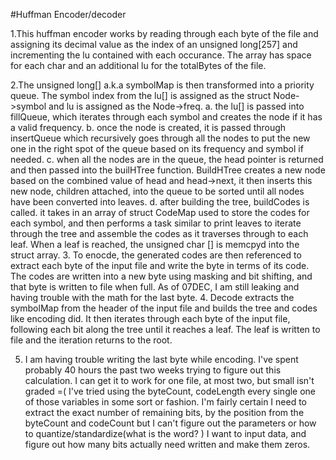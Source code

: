 #Huffman Encoder/decoder

1.This huffman encoder works by reading through each byte of the file and assigning
its decimal value as the index of an unsigned long[257] and incrementing the
lu contained with each occurance. The array has space for each char and an 
additional lu for the totalBytes of the file.

2.The unsigned long[] a.k.a symbolMap is then transformed into a priority queue.
The symbol index from the lu[] is assigned as the struct Node->symbol and lu is 
assigned as the Node->freq. 
  a. the lu[] is passed into fillQueue, which iterates through each symbol and 
     creates the node if it has a valid frequency.
  b. once the node is created, it is passed through insertQueue which recursively
     goes through all the nodes to put the new one in the right spot of the queue
     based on its frequency and symbol if needed.
  c. when all the nodes are in the queue, the head pointer is returned and then
     passed into the builHTree function. BuildHTree creates a new node based on
     the combined value of head and head->next, it then inserts this new node,
     children attached, into the queue to be sorted until all nodes have been
     converted into leaves.
  d. after building the tree, buildCodes is called. it takes in an array of struct
     CodeMap used to store the codes for each symbol, and then performs a task similar
     to print leaves to iterate through the tree and assemble the codes as it traverses
     through to each leaf. When a leaf is reached, the unsigned char [] is memcpyd into
     the struct array.
3. To enocde, the generated codes are then referenced to extract each byte of the 
   input file and write the byte in terms of its code. The codes are written into a 
   new byte using masking and bit shifting, and that byte is written to file when full.
   As of 07DEC, I am still leaking and having trouble with the math for the last byte.
4. Decode extracts the symbolMap from the header of the input file and builds the tree
   and codes like encoding did. It then iterates through each byte of the input file,
   following each bit along the tree until it reaches a leaf. The leaf is written to file
   and the iteration returns to the root. 

5. I am having trouble writing the last byte while encoding. I've spent probably 40 hours
   the past two weeks trying to figure out this calculation. I can get it to work for one
   file, at most two, but small isn't graded =( I've tried using the byteCount, codeLength
   every single one of those variables in some sort or fashion.  I'm fairly certain I need
   to extract the exact number of remaining bits, by the position from the byteCount
   and codeCount but I can't figure out the parameters or how to quantize/standardize(what
   is the word? ) I want to input data, and figure out how many bits actually need written
   and make them zeros. 
